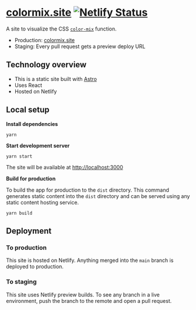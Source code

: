 # [colormix.site](https://www.colormix.site) [![Netlify Status](https://api.netlify.com/api/v1/badges/375eb780-e886-40ed-bbb1-d47ec261388f/deploy-status)](https://app.netlify.com/sites/color-mix-site/deploys)

A site to visualize the CSS [`color-mix`](https://developer.mozilla.org/en-US/docs/Web/CSS/color_value/color-mix) function.

- Production: [colormix.site](https://www.colormix.site)
- Staging: Every pull request gets a preview deploy URL

## Technology overview

- This is a static site built with [Astro](https://astro.build/)
- Uses React
- Hosted on Netlify

## Local setup

**Install dependencies**

```
yarn
```

**Start development server**

```
yarn start
```

The site will be available at [http://localhost:3000](http://localhost:3000)

**Build for production**

To build the app for production to the `dist` directory. This command generates static content into the `dist` directory and can be served using any static content hosting service.

```
yarn build
```

## Deployment

### To production

This site is hosted on Netlify. Anything merged into the `main` branch is deployed to production.

### To staging

This site uses Netlify preview builds. To see any branch in a live environment, push the branch to the remote and open a pull request.
